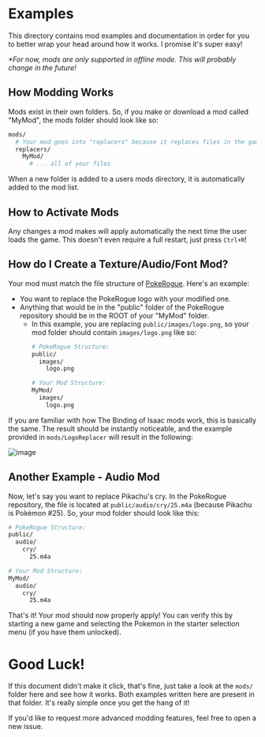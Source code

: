# Examples

This directory contains mod examples and documentation in order for you to better wrap your head around how it works. I promise it's super easy!

*\*For now, mods are only supported in offline mode. This will probably change in the future!*

## How Modding Works

Mods exist in their own folders. So, if you make or download a mod called "MyMod", the mods folder should look like so:
```sh
mods/
  # Your mod goes into "replacers" because it replaces files in the game
  replacers/
    MyMod/
      # ... all of your files
```

When a new folder is added to a users mods directory, it is automatically added to the mod list.

## How to Activate Mods

Any changes a mod makes will apply automatically the next time the user loads the game. This doesn't even require a full restart, just press `Ctrl+R`!

## How do I Create a Texture/Audio/Font Mod?

Your mod must match the file structure of [PokeRogue](https://github.com/pagefaultgames/pokerogue/blob/main/). Here's an example:

* You want to replace the PokeRogue logo with your modified one.
* Anything that would be in the "public" folder of the PokeRogue repository should be in the ROOT of your "MyMod" folder.
  * In this example, you are replacing `public/images/logo.png`, so your mod folder should contain `images/logo.png` like so:
    ```sh
    # PokeRogue Structure:
    public/
      images/
        logo.png

    # Your Mod Structure:
    MyMod/
      images/
        logo.png
    ```

If you are familiar with how The Binding of Isaac mods work, this is basically the same. The result should be instantly noticeable, and the example provided in `mods/LogoReplacer` will result in the following:

![image](https://github.com/SpikeHD/RogueTop/assets/25207995/d734b3a6-ad37-4995-9152-a9f32f09ed24)


## Another Example - Audio Mod

Now, let's say you want to replace Pikachu's cry. In the PokeRogue repository, the file is located at `public/audio/cry/25.m4a` (because Pikachu is Pokémon #25). So, your mod folder should look like this:

```sh
# PokeRogue Structure:
public/
  audio/
    cry/
      25.m4a

# Your Mod Structure:
MyMod/
  audio/
    cry/
      25.m4a
```

That's it! Your mod should now properly apply! You can verify this by starting a new game and selecting the Pokemon in the starter selection menu (if you have them unlocked).

# Good Luck!

If this document didn't make it click, that's fine, just take a look at the `mods/` folder here and see how it works. Both examples written here are present in that folder. It's really simple once you get the hang of it!

If you'd like to request more advanced modding features, feel free to open a new issue.

